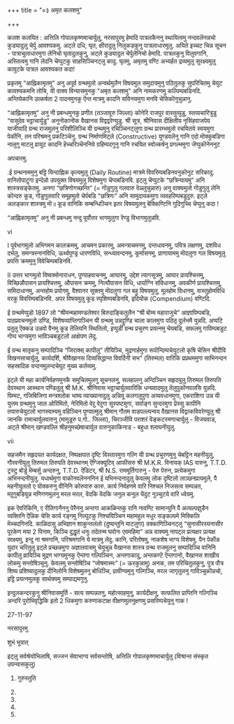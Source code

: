 +++
title = "०३ अमृत कलशमु"

+++

कलश कलयित : अत्तिलि गोपालकृष्णमाचार्युलु, नरसापुरमु हेमादि पात्रलकैननु स्थायित्वमु नन्दवलॆनन्नचो कुड्यादुलु चेर्पु आवश्यकमु. अट्ले दधि, घृत, क्षीरादुलु निलुकडकुनु पात्रलाधारमुलु. अयिते इच्चट चिन्न सूचन - पात्राचुलाधारमुगा लेनिचो घृतादुलकुनु, अट्ले कुड्यादुल चेर्पुलेनिचो हेमादि. पात्रलकुनु विलुवगानि, अस्तित्वमु गानि लेदनि चॆप्पुटकु साहसिञ्चिनट्लु कादु. घृतमु, अमृतमु वण्टि अभ्यर्हत द्रव्यमुलु सुरक्ष्यमुलु कावुटके पात्रल आवश्यकत कदा! 

प्रकृतमु “आह्निकामृतमु” अनु अपूर्व ग्रन्थमुलो अन्वर्थमुलैन विषयमुल समुदायमुनु पठितुलकु सुपरिचितमु चेयुट कावश्यकमनि तोचि, यी वाक्य विन्यासमुनकु “अमृत कलशमु" अनि नामकरणमु कल्पिम्पबडिनदि. अन्तियेकानि उत्कर्षता 2 पादनमुनकु ऎन्त मात्रमु कादनि सविनयमुगा मनवि चेसिकॊनुचुन्नानु. 

“आह्निकामृतमु” अनु नी प्रबन्धमुनकु प्रणीत (तञ्जावूरु जिल्ला) कोनेरि राजपुर वास्तुव्युडु, स्तव्यचारित्रुडु “वासुदेव भट्टाचार्युडु" अनुनॊकानॊक वैखानस विद्वद्वरेण्युडु. श्री सूत्र, श्रीनिवास दीक्षितीय नृसिंहवाजपेय याजीयादि ग्रन्थ राजमुलनु परिशीलिञ्चि यी ग्रन्थमुनु रचिञ्चिनट्लुगा ग्रन्थ प्रारम्भमुलो रचयितये स्वयमुगा पेर्कॊनि, तन परिश्रमनु प्रकटिञ्चॆनु. ग्रन्थ निर्माणमिट्ले (Constructive) युण्डवलॆनु गानि एदो मॊक्कुबडिगा नालुगु माटलु व्रायुट कादनि हॆच्चरिञ्चॆननिये ग्रहिम्पदगुनु गानि रचयित स्वोत्कर्षनु प्रगल्भमुगा जॆप्पुकॊनेननुट 

अपचारमु. 

.ई ग्रन्थनाममुनु बट्टि यिन्दाह्निक कृत्यमुलु (Daily Routine) मात्रमे विवरिम्पबडिनवनुकॊनुट सरिकादु. वानितोपाटुगा इन्दॆन्नो उपयुक्त विषयमुलु विशेषमुगा चॆप्पबडिनवि. इट्लु चॆप्पुटके “छत्रिन्यायमु” अनि शास्त्रसङ्केतमु. अनगा “छत्रिणोगच्छन्ति” (= गॊडुगुलु गलवारु वॆळ्लुचुन्नारु) अनु वाक्यमुलो गॊडुगुलु लेनि कॊन्दरु कूड, गॊडुगुलवारि समूहमुतो चेर्पबडि "छत्रिणः” अनि सामुदायकमुगा व्यवहरिम्पबडुदुरु. इट्ले अलङ्कार शास्त्रमु मॊ॥ कूड वानिकि सम्बन्धिञ्चिन इतर विषयमुलनु बॆक्किण्टिनि गुदिगुच्चि चॆप्पुनु कदा ! 

“आह्निकामृतमु” अनु नी प्रबन्धमु नन्दु पूर्वोत्तर भागमुलुगा रॆण्डु विभागमुलुन्नवि. 

vi 

I पूर्वभागमुलो अभिगमन कालक्रममु, आचमन प्रकारमु, अमन्त्राचमनमु, दन्तधावनमु, पवित्र लक्षणमु, दशविध दर्भलु, समन्त्रस्नानविधि, ऊर्थ्वपुण्ड्र धारणविधि, सन्ध्यावन्दनमु, कूर्मासनमु, प्राणायाममु मॊदलुगा गल विषयमुलु प्रपत्ति क्रममुनु विवेचिम्पबडिनवि. 

II उत्तर भागमुलो विष्वक्सेनाराधन, पुण्याहवाचनमु, आघारमु, उद्देश त्यागसूत्रमु, आघार प्रायश्चित्तमु, विच्छिन्नौपासन प्रायश्चित्तमु, औपासन क्रममु, नित्यौपासन विधि, धार्याग्नि संविधानमु, अवकीर्ण प्रायश्चित्तमु, समिदाधानमु, अन्तहोम प्रयोगमु, वैश्वानर सूक्तमु मॊदलुगा गल बहु विषयमुलु, मूलहोम विधानमु, वास्तुहोमविधि वरकु विवरिम्पबडिनवि. अपर विषयमुलु कूड स्पृशिम्पबडिनवि, इदियॊक (Compendium) वण्टिदि. 

ई ग्रन्थमॆप्पुडो 1897 लो “श्रीमन्महामण्डलेश्वर बिरुदाङ्कितुलैन “श्री बॊम्म महाराजुचे” आज्ञापिम्पबडि, पाठप्रवचनमुलो उण्डि, विशेषव्याप्तिगाञ्चिन यी ग्रन्थमु उन्नट्टुण्डि चाला कालमुगा पठितृ दुर्लभमै युन्नदि. अप्पटि प्रतुलु ऎक्कड उन्नवो वैनमु कूड तॆलियनि स्थितिलो, इप्पुडी ग्रन्थ प्रचुरण प्रयत्नमु चेयबडि, सफलमु गाविम्पबडुट गॊप्प भाग्यमुगा भाविञ्चबडुटलो आक्षेपण लेदु. 

ई ग्रन्थ मातृकनु सम्पादिञ्चि “जिराक्स् कापीलु” तीयिञ्चि, मुद्रणार्हमुगा रूपॊन्दिम्पचेयुटलो कृषि चेसिन श्रीदीवि विखनसाचार्युलु, कार्यदर्शि, श्रीवैखानस दिव्यसिद्धान्त विवर्दिनी सभ” (तिरुमल) वारिकि प्रप्रथममुगा साभिनन्दन सहस्रादिक वन्दनमुलन्दचेयुट मुख्य कर्तव्यमु. 

इट्ले यी महा कार्यनिर्वहणमुनकै समुचितमुलगु सूचनलनु, सलहालनु अन्दिञ्चिन सहृदयुलु तिरुमल तिरुपति देवस्थान आस्थान पण्डितुलु श्री M.K. श्रीनिवास भट्टाचार्युलवारिकि धन्यवादमुलु तॆलुपुकॊनवलसि युन्नदि. पिम्मट, गजिबिजिगा मन्त्रश्लोक भाष्य व्याख्यानादुलु अन्नियू कलगलुपुगा अव्यवधानमुगा, एकराशिगा उन्न यी युत्तम ग्रन्थमुनु जाल ओरिमितो, नेरिमितो वेऱु वेऱुगा सुस्पष्टमुगा, सर्वाङ्ग सुन्दरमुगा प्रॆस्सु कापीनि तयारुचेयुटलो भागस्वाम्यमु वहिञ्चिन पुण्यात्मुलु श्रीमान् गौतम वाडपल्ल्यन्वय वैखानस विद्वत्कविवरेण्युलु श्री जानकि रामाचार्युलवारुनु (मामुडूरु प.गो.. जिल्ला), चिरञ्जीवि पराशरं वॆङ्कटरमणाचार्युलु - विजयवाड, अट्ले श्रीमान् खण्डवल्लि श्रीहनुमच्छेषाचार्युल वारुनुकाकिनाड - बहुधा श्लाघनीयुलु. 

vii 

सहजमैन सहृदयत कार्यदक्षत, निष्पक्षपात दृष्टि विस्तारमुगा गल्गि यी ग्रन्थ प्रचुरणमुनु चेबट्टिन महनीयुलु, गौरवनीयुलु तिरुमल तिरुपति देवस्थानम् ऎग्जिक्यूटिव् आफीसरु श्री M.K.R. विनायक् IAS वारुनु, T.T.D. ट्रस्टु बोर्डु मॆम्बर्सु अन्दरुनु, T.T.D. ऎडिटर्, श्री N.S. राममूर्तिगारुनु - पेरु पेरुन, प्रत्येकमुगा अभिनन्दनीयुलु. यधार्थमुगा वाकॊनवलॆनननिन ई यभिनन्दनादुलु केवलमु लोक दृष्टिलो लाञ्छनप्रायमुले, पै महनीयुललो ए यॊक्करुनु वीनिनि कोरुवारु कारु. कार्य निर्वहणमे वारि निश्चल निजसत्व सम्पन्नत, मऱुगुबडियुन्न मणिगणमुलनु मरल मरल, वॆदकि वॆदकि जनुल कनुल यॆदुट नुञ्चुटये वारि ध्येयमु. 

इक ऎवरिकिनि, ए रीतिगानैननु पेरैननु अन्तगा आकळिन्तकु रानि नावण्टि सामान्युनि पै अत्यल्पज्ञुडैन व्यक्तिनि ऎन्निक चेसि कार्य रङ्गमु निल्पुटकु निश्चयिञ्चिन महामहुल मधुर सङ्कल्पमे मिक्किलि मॆच्चदगिनदि. काळिदासु अभिज्ञान शाकुन्तलंलो (दुष्यन्तुनि माटलुगा) वक्काणिञ्चिनट्लु “सुनासीरस्यनासीर पूरकेण मया 2 पिनाम, किञ्चि दुद्धृतं धनुः तदेतन्म घवोनः एवमहिमा” अन्न वाक्यमु नापट्ल प्रत्यक्षर प्रत्यक्ष साक्ष्यमु, इन्दु ना श्रमगानि, परिश्रमगानि ये मात्रमु लेदु. कानि, परितोषमु, नाकशेष भाग्य विशेषमु. पैन पेर्कॊन्न युदार चरितुलु इट्ले प्रच्छन्नमुगा अज्ञातवासमु चेयुचुन्न वैखानस शास्त्र ग्रन्थ राजमुलनु सम्पादिञ्चि वानिनि कापीलु व्रायिञ्चि मुद्रण भाग्यमुनकु ऎन्तगा गल्पिञ्चिन, अन्तगाकादु, अन्तकण्टॆ ऎन्तगानो, वैखानस शाखीय लोकमु सन्तोषिञ्चुनु. केवलमु सन्तोषिञ्चि “जोषमास्मः” (= ऊरकुन्नामु) अनक, तम परिचितुलकुनु, पुत्र पौत्र शिष्य प्रशिष्यादुलकु दीनिलोनि विशेषमुलनु बोधिञ्चि, प्रावीण्यमुनु गल्गिञ्चि, मरल जागृतुलनु गाविञ्चुकॊन्नचो, इट्टि प्रयत्नमुलकु सार्थक्यमु सम्पाद्यमगुनु. 

इन्दुलकन्दरकुनु श्रीनिवासमूर्ति - सत्य सम्पन्नतनु, महोत्साहमुनु, कार्यदीक्षनु, सत्फलित प्राप्तिनि गल्गिञ्चि अन्दरि पुरोभिवृद्धिकि इतो 2 धिकमुगा करुणाकटाक्ष वीक्षणमुलनुक्षणमु प्रसरिम्पचेयुनु गाक ! 

27-11-97 

नरसापुरमु 

शुभं भूयात् 

इट्लु सर्वश्रेयोभिलाषि, सज्जन सेवाभाग्य सर्वसन्तोषि, अत्तिलि गोपालकृष्णमाचार्युलु (विश्रान्त संस्कृत उपन्यासकुलु) 

1. गुरुस्तुति 

2. 

3. 

4. 

5. 
